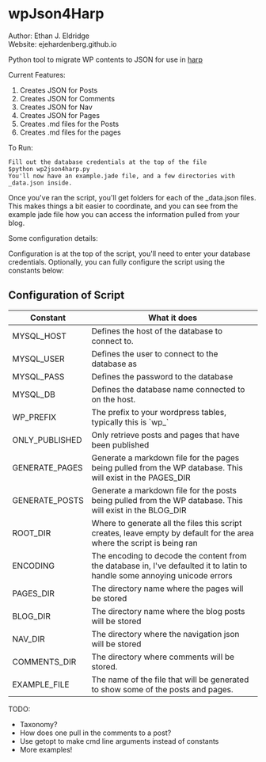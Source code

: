 wpJson4Harp
===========

Author: Ethan J. Eldridge  
Website: ejehardenberg.github.io  

Python tool to migrate WP contents to JSON for use in [harp](http://harpjs.com/)


Current Features:

1. Creates JSON for Posts
2. Creates JSON for Comments
3. Creates JSON for Nav
4. Creates JSON for Pages
5. Creates .md files for the Posts
6. Creates .md files for the pages

To Run:

    Fill out the database credentials at the top of the file
    $python wp2json4harp.py 
    You'll now have an example.jade file, and a few directories with _data.json inside.

Once you've ran the script, you'll get folders for each of the _data.json files. This makes things a bit easier to coordinate, and you can see from the example jade file how you can access the information pulled from your blog.

Some configuration details:

Configuration is at the top of the script, you'll need to enter your database credentials.
Optionally, you can fully configure the script using the constants below:

Configuration of Script
------------------------------------------------------------

<table>
	<thead>
		<tr>
			<th>Constant</th><th>What it does</th>
		</tr>
	</thead>
	<tbody>
		<tr>
			<td>MYSQL_HOST</td>
			<td>Defines the host of the database to connect to.</td>
		</tr>
		<tr>
			<td>MYSQL_USER</td>
			<td>Defines the user to connect to the database as</td>
		</tr>
		<tr>
			<td>MYSQL_PASS</td>
			<td>Defines the password to the database</td>
		</tr>
		<tr>
			<td>MYSQL_DB</td>
			<td>Defines the database name connected to on the host.</td>
		</tr>
		<tr>
			<td>WP_PREFIX</td>
			<td>The prefix to your wordpress tables, typically this is `wp_`</td>
		</tr>
		<tr>
			<td>ONLY_PUBLISHED</td>
			<td>Only retrieve posts and pages that have been published</td>
		</tr>
		<tr>
			<td>GENERATE_PAGES</td>
			<td>Generate a markdown file for the pages being pulled from the WP database. This will exist in the PAGES_DIR</td>
		</tr>
		<tr>
			<td>GENERATE_POSTS</td>
			<td>Generate a markdown file for the posts being pulled from the WP database. This will exist in the BLOG_DIR</td>
		</tr>
		<tr>
			<td>ROOT_DIR</td>
			<td>Where to generate all the files this script creates, leave empty by default for the area where the script is being ran</td>
		</tr>
		<tr>
			<td>ENCODING</td>
			<td>The encoding to decode the content from the database in, I've defaulted it to latin to handle some annoying unicode errors</td>
		</tr>
		<tr>
			<td>PAGES_DIR</td>
			<td>The directory name where the pages will be stored</td>
		</tr>
		<tr>
			<td>BLOG_DIR</td>
			<td>The directory name where the blog posts will be stored</td>
		</tr>
		<tr>
			<td>NAV_DIR</td>
			<td>The directory where the navigation json will be stored</td>
		</tr>
		<tr>
			<td>COMMENTS_DIR</td>
			<td>The directory where comments will be stored. </td>
		</tr>
		<tr>
			<td>EXAMPLE_FILE</td>
			<td>The name of the file that will be generated to show some of the posts and pages.</td>
		</tr>
	</tbody>
</table>

TODO: 

- Taxonomy?
- How does one pull in the comments to a post?
- Use getopt to make cmd line arguments instead of constants
- More examples!


